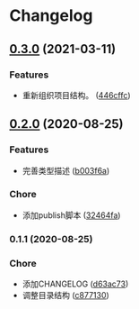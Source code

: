 # Changelog
## [0.3.0](https://github.com/imbooo/wechat-openai/compare/v0.2.0...v0.3.0) (2021-03-11)


### Features

* 重新组织项目结构。 ([446cffc](https://github.com/imbooo/wechat-openai/commit/446cffc1eacf6ffa8c44735ae2a7d11e92046694))

## [0.2.0](https://github.com/imbooo/wechat-openai/compare/v0.1.1...v0.2.0) (2020-08-25)


### Features

* 完善类型描述 ([b003f6a](https://github.com/imbooo/wechat-openai/commit/b003f6acd1febe4261dcab3281653de0cb8f2d53))


### Chore

* 添加publish脚本 ([32464fa](https://github.com/imbooo/wechat-openai/commit/32464fad0e98bf207c7fb8a35a64e515369d8d9d))

### 0.1.1 (2020-08-25)


### Chore

* 添加CHANGELOG ([d63ac73](https://github.com/imbooo/wechat-openai/commit/d63ac73389783dc1998f1a091ab178843535a315))
* 调整目录结构 ([c877130](https://github.com/imbooo/wechat-openai/commit/c877130f467c5a7e826f3efaf7ce81d0f1ccf0f3))
